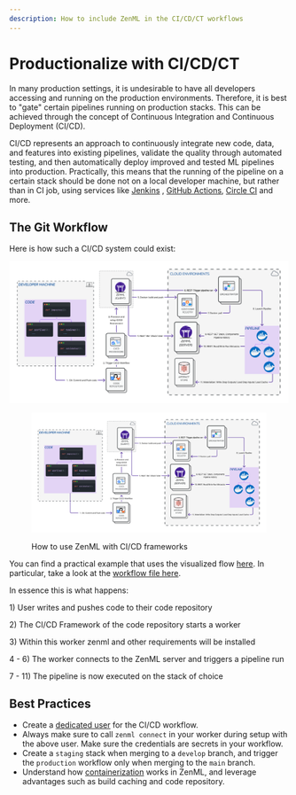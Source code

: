 ```yaml
---
description: How to include ZenML in the CI/CD/CT workflows
---
```


# Productionalize with CI/CD/CT

In many production settings, it is undesirable to have all developers accessing and running on the production
environments. Therefore, it is best to "gate" certain pipelines running on production stacks. This can be achieved
through the concept of Continuous Integration and Continuous Deployment (CI/CD).

CI/CD represents an approach to continuously integrate new code, data, and features into existing pipelines, validate
the quality through automated testing, and then automatically deploy improved and tested ML pipelines into production.
Practically, this means that the running of the pipeline on a certain stack should be done not on a local developer
machine, but rather than in CI job, using services like [Jenkins](https://www.jenkins.io/)
, [GitHub Actions](https://github.com/features/actions), [Circle CI](https://circleci.com/) and more.

## The Git Workflow

Here is how such a CI/CD system could exist:

<div>

<img src="../../assets/diagrams/Remote_with_git_ops.png" alt="">

<figure><img src="../../.gitbook/assets/Remote_with_git_ops.png" alt=""><figcaption><p>How to use ZenML with CI/CD frameworks</p></figcaption></figure>

</div>

You can find a practical example that uses the visualized flow [here](https://github.com/zenml-io/zenml-gitflow).&#x20;
In particular, take a look at
the [workflow file here](https://github.com/zenml-io/zenml-gitflow/blob/main/.github/workflows/production.yaml).

In essence this is what happens:

1\) User writes and pushes code to their code repository

2\) The CI/CD Framework of the code repository starts a worker

3\) Within this worker zenml and other requirements will be installed

4 - 6) The worker connects to the ZenML server and triggers a pipeline run

7 - 11) The pipeline is now executed on the stack of choice

## Best Practices

- Create a [dedicated user](user-management.md) for the CI/CD workflow.
- Always make sure to call `zenml connect` in your worker during setup with the above user. Make sure the credentials
  are secrets in your workflow.
- Create a `staging` stack when merging to a `develop` branch, and trigger the `production` workflow only when merging
  to the `main` branch.
- Understand how [containerization](../../user-guide/advanced-guide/containerize-your-pipeline.md) works in ZenML, and
  leverage advantages such as build caching and code repository.